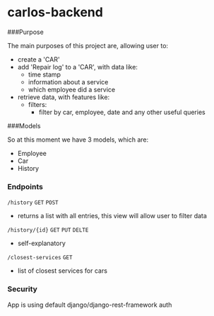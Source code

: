 # carlos-backend

###Purpose

The main purposes of this project are, allowing user to:
- create a 'CAR'
- add 'Repair log' to a 'CAR', with data like: 
    - time stamp
    - information about a service
    - which employee did a service
- retrieve data, with features like:
    - filters:
        - filter by car, employee, date and any other useful queries
    
###Models

So at this moment we have 3 models, which are:
- Employee
- Car
- History

### Endpoints

```/history``` ```GET``` ```POST``` 
- returns a list with all entries, this view will allow user to filter data

```/history/{id}``` ```GET``` ```PUT``` ```DELTE``` 
- self-explanatory

```/closest-services``` ```GET``` 
- list of closest services for cars

### Security

App is using default django/django-rest-framework auth

